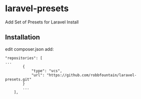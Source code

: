 # laravel-presets
Add Set of Presets for Laravel Install

## Installation
edit composer.json add:

```
"repositories": [
...
        {
            "type": "vcs",
            "url": "https://github.com/robbfountain/laravel-presets.git"
        }
        ...
    ],
